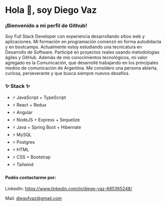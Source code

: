 # Hola 👋, soy Diego Vaz

### ¡Bienvenido a mi perfil de Github!

Soy Full Stack Developer con experiencia desarrollando sitios web y aplicaciones. Mi formación en programación comenzó en forma autodidacta y en bootcamps. Actualmente estoy estudiando una tecnicatura en Desarrollo de Software. Participé en proyectos reales usando metodologías ágiles y GitHub. Además de mis conocimientos tecnológicos, mi valor agregado es la Comunicación, que desarrollé trabajando en los principales medios de comunicación de Argentina. Me considero una persona abierta, curiosa, perseverante y que busca siempre nuevos desafíos.

### ✨ Stack ✨

- ⚡ JavaScript + TypeScript
- ⚡ React + Redux
- ⚡ Angular
- ⚡ NodeJS + Express + Sequelize
- ⚡ Java + Spring Boot + Hibernate
- ⚡ MySQL 
- ⚡ Postgres 
- ⚡ HTML
- ⚡ CSS + Bootstrap
- ⚡ Tailwind
  

#### Podés contactarme por:

LinkedIn: https://www.linkedin.com/in/diego-vaz-685365248/

Mail: diegofvaz@gmail.com
